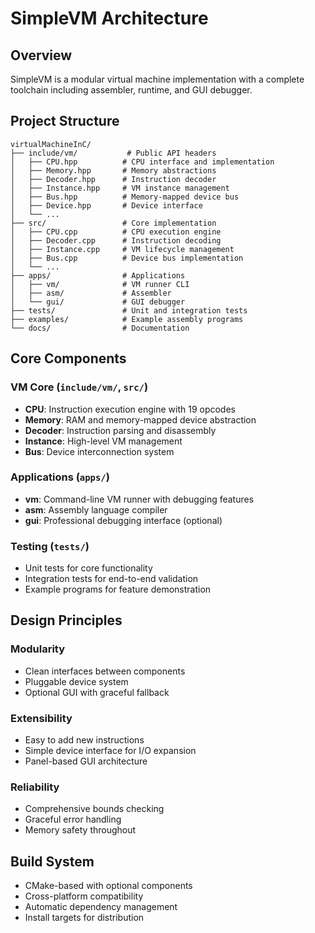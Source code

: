 # SimpleVM Architecture

## Overview

SimpleVM is a modular virtual machine implementation with a complete toolchain including assembler, runtime, and GUI debugger.

## Project Structure

```
virtualMachineInC/
├── include/vm/           # Public API headers
│   ├── CPU.hpp          # CPU interface and implementation
│   ├── Memory.hpp       # Memory abstractions
│   ├── Decoder.hpp      # Instruction decoder
│   ├── Instance.hpp     # VM instance management
│   ├── Bus.hpp          # Memory-mapped device bus
│   ├── Device.hpp       # Device interface
│   └── ...
├── src/                 # Core implementation
│   ├── CPU.cpp          # CPU execution engine
│   ├── Decoder.cpp      # Instruction decoding
│   ├── Instance.cpp     # VM lifecycle management
│   ├── Bus.cpp          # Device bus implementation
│   └── ...
├── apps/                # Applications
│   ├── vm/              # VM runner CLI
│   ├── asm/             # Assembler
│   └── gui/             # GUI debugger
├── tests/               # Unit and integration tests
├── examples/            # Example assembly programs
└── docs/                # Documentation
```

## Core Components

### VM Core (`include/vm/`, `src/`)
- **CPU**: Instruction execution engine with 19 opcodes
- **Memory**: RAM and memory-mapped device abstraction
- **Decoder**: Instruction parsing and disassembly
- **Instance**: High-level VM management
- **Bus**: Device interconnection system

### Applications (`apps/`)
- **vm**: Command-line VM runner with debugging features
- **asm**: Assembly language compiler
- **gui**: Professional debugging interface (optional)

### Testing (`tests/`)
- Unit tests for core functionality
- Integration tests for end-to-end validation
- Example programs for feature demonstration

## Design Principles

### Modularity
- Clean interfaces between components
- Pluggable device system
- Optional GUI with graceful fallback

### Extensibility
- Easy to add new instructions
- Simple device interface for I/O expansion
- Panel-based GUI architecture

### Reliability
- Comprehensive bounds checking
- Graceful error handling
- Memory safety throughout

## Build System

- CMake-based with optional components
- Cross-platform compatibility
- Automatic dependency management
- Install targets for distribution
